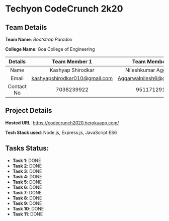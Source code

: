 # Techyon CodeCrunch 2k20

## Team Details

**Team Name**: *Bootstrap Paradox*

**College Name**: Goa College of Engineering

|**Details**   |     **Team Member 1**        |   **Team Member 2**       |   **Team Member 3**     |
|:-------:      | :-------------:               | :----------:               | :-----------:            |
|Name      | Kashyap Shirodkar            | Nileshkumar Aggarwal      | Trusha Neogi            |
|Email     | kashyapshirodkar010@gmail.com| Aggarwalnilesh6@gmail.com |trushaneogi05@gmail.com  |
|Contact No| 7038239922                   | 9511712918                | 7020054143              |

## Project Details

**Hosted URL**: <url>
https://codecrunch2020.herokuapp.com/

**Tech Stack used**: Node.js, Express.js, JavaScript ES6

## Tasks Status:

* **Task 1**: DONE
* **Task 2**: DONE
* **Task 3**: DONE
* **Task 4**: DONE
* **Task 5**: DONE
* **Task 6**: DONE
* **Task 7**: DONE
* **Task 8**: DONE
* **Task 9**: DONE
* **Task 10**: DONE
* **Task 11**: DONE

